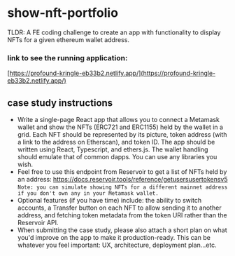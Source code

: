 # show-nft-portfolio
TLDR: A FE coding challenge to create an app with functionality to display NFTs for a given ethereum wallet address.

### link to see the running application:
[https://profound-kringle-eb33b2.netlify.app/](https://profound-kringle-eb33b2.netlify.app/)

## case study instructions
- Write a single-page React app that allows you to connect a Metamask wallet and show the NFTs (ERC721 and ERC1155) held by the wallet in a grid. Each NFT should be represented by its picture, token address (with a link to the address on Etherscan), and token ID. The app should be written using React, Typescript, and ethers.js. The wallet handling should emulate that of common dapps. You can use any libraries you wish.
- Feel free to use this endpoint from Reservoir to get a list of NFTs held by an address: https://docs.reservoir.tools/reference/getusersusertokensv5
\
```Note: you can simulate showing NFTs for a different mainnet address if you don't own any in your Metamask wallet.```
- Optional features (if you have time) include: the ability to switch accounts, a Transfer button on each NFT to allow sending it to another address, and fetching token metadata from the token URI rather than the Reservoir API.
- When submitting the case study, please also attach a short plan on what you'd improve on the app to make it production-ready. This can be whatever you feel important: UX, architecture, deployment plan...etc.
